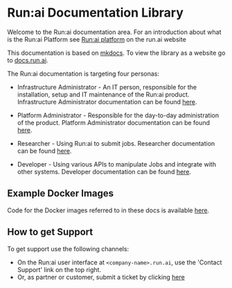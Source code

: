 # Run:ai Documentation Library

Welcome to the Run:ai documentation area. For an introduction about what is the Run:ai Platform see [Run:ai platform](https://www.run.ai/platform/) on the run.ai website

This documentation is based on [mkdocs](https://www.mkdocs.org/). To view the library as a website go to [docs.run.ai](https://docs.run.ai). 


The Run:ai documentation is targeting four personas:

* Infrastructure Administrator - An IT person, responsible for the installation, setup and IT maintenance of the Run:ai product. Infrastructure Administrator documentation can be found [here](docs/admin/overview-administrator.md).

* Platform Administrator - Responsible for the day-to-day administration of the product. Platform Administrator documentation can be found [here](docs/admin/overview-administrator.md).

* Researcher - Using Run:ai to submit jobs. Researcher documentation can be found [here](docs/Researcher/overview-researcher.md).

* Developer - Using various APIs to manipulate Jobs and integrate with other systems. Developer documentation can be found [here](docs/developer/overview-developer.md).

## Example Docker Images

Code for the Docker images referred to in these docs is available [here](https://github.com/run-ai/docs/tree/master/quickstart).


## How to get Support

To get support use the following channels:

* On the Run:ai user interface at `<company-name>.run.ai`, use the 'Contact Support' link on the top right.
* Or, as partner or customer, submit a ticket by clicking [here](https://runai.secure.force.com/casesupport/CreateCaseForm)

